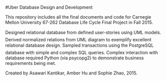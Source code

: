 #Uber Database Design and Development

This repository includes all the final documents and code for Carnegie Mellon University 67-262 Database Life Cycle Final Project in Fall 2015. 

Designed relational database from defined user-stories using UML models. Derived normalized relations from UML diagram to exemplify excellent relational database design. Sampled transactions using the PostgreSQL database with simple and complex SQL queries. 
Complex interaction with database required Python (via psycopg2) to demonstrate business requirements being met. 

Created by Asawari Kantikar, Amber Hu and Sophie Zhao, 2015. 
